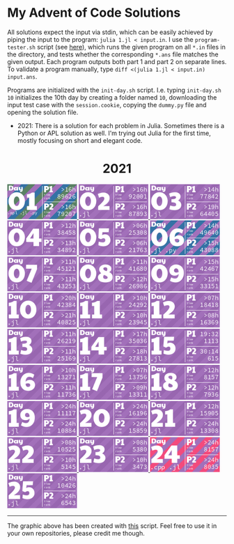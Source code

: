 # My Advent of Code Solutions

All solutions expect the input via stdin, which can be easily achieved by piping the input to the program: `julia 1.jl < input.in`. I use the `program-tester.sh` script (see [here](https://github.com/LiquidFun/misc-scripts)), which runs the given program on all `*.in` files in the directory, and tests whether the corresponding `*.ans` file matches the given output. Each program outputs both part 1 and part 2 on separate lines. To validate a program manually, type `diff <(julia 1.jl < input.in) input.ans`.

Programs are initialized with the `init-day.sh` script. I.e. typing `init-day.sh 10` initializes the 10th day by creating a folder named `10`, downloading the input test case with the `session.cookie`, copying the `dummy.py` file and opening the solution file.

* 2021: There is a solution for each problem in Julia. Sometimes there is a Python or APL solution as well. I'm trying out Julia for the first time, mostly focusing on short and elegant code. 

<!-- REPLACE FROM -->
<h1 align="center">
  2021
</h1>
<a href="2021/01/1.apl">
  <img src="Media/2021/01.png" width="160px">
</a>
<a href="2021/02/2.jl">
  <img src="Media/2021/02.png" width="160px">
</a>
<a href="2021/03/3.jl">
  <img src="Media/2021/03.png" width="160px">
</a>
<a href="2021/04/4.jl">
  <img src="Media/2021/04.png" width="160px">
</a>
<a href="2021/05/5.jl">
  <img src="Media/2021/05.png" width="160px">
</a>
<a href="2021/06/6.jl">
  <img src="Media/2021/06.png" width="160px">
</a>
<a href="2021/07/7.jl">
  <img src="Media/2021/07.png" width="160px">
</a>
<a href="2021/08/8.jl">
  <img src="Media/2021/08.png" width="160px">
</a>
<a href="2021/09/9.jl">
  <img src="Media/2021/09.png" width="160px">
</a>
<a href="2021/10/10.jl">
  <img src="Media/2021/10.png" width="160px">
</a>
<a href="2021/11/11.jl">
  <img src="Media/2021/11.png" width="160px">
</a>
<a href="2021/12/12.jl">
  <img src="Media/2021/12.png" width="160px">
</a>
<a href="2021/13/13.jl">
  <img src="Media/2021/13.png" width="160px">
</a>
<a href="2021/14/14.jl">
  <img src="Media/2021/14.png" width="160px">
</a>
<a href="2021/15/15.jl">
  <img src="Media/2021/15.png" width="160px">
</a>
<a href="2021/16/16.jl">
  <img src="Media/2021/16.png" width="160px">
</a>
<a href="2021/17/17.jl">
  <img src="Media/2021/17.png" width="160px">
</a>
<a href="2021/18/18.jl">
  <img src="Media/2021/18.png" width="160px">
</a>
<a href="2021/19/19.jl">
  <img src="Media/2021/19.png" width="160px">
</a>
<a href="2021/20/20.jl">
  <img src="Media/2021/20.png" width="160px">
</a>
<a href="2021/21/21.jl">
  <img src="Media/2021/21.png" width="160px">
</a>
<a href="2021/22/22.jl">
  <img src="Media/2021/22.png" width="160px">
</a>
<a href="2021/23/23.jl">
  <img src="Media/2021/23.png" width="160px">
</a>
<a href="2021/24/24.cpp">
  <img src="Media/2021/24.png" width="160px">
</a>
<a href="2021/25/25.jl">
  <img src="Media/2021/25.png" width="160px">
</a>
<!-- REPLACE UNTIL -->


---

The graphic above has been created with [this](days_plot.py) script. Feel free to use it in your own repositories, please credit me though.
